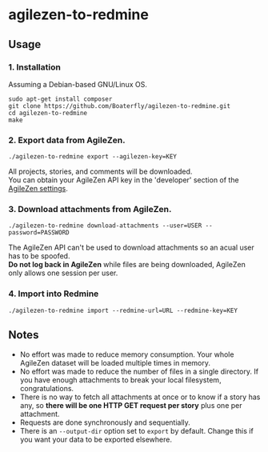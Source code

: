 agilezen-to-redmine
===================

## Usage
### 1. Installation
Assuming a Debian-based GNU/Linux OS.

```shell
sudo apt-get install composer
git clone https://github.com/Boaterfly/agilezen-to-redmine.git
cd agilezen-to-redmine
make
```

### 2. Export data from AgileZen.
```shell
./agilezen-to-redmine export --agilezen-key=KEY
```

All projects, stories, and comments will be downloaded.  
You can obtain your AgileZen API key in the 'developer' section of the [AgileZen
settings](https://agilezen.com/settings).

### 3. Download attachments from AgileZen.
```shell
./agilezen-to-redmine download-attachments --user=USER --password=PASSWORD
```

The AgileZen API can't be used to download attachments so an acual user has to
be spoofed.  
**Do not log back in AgileZen** while files are being downloaded, AgileZen only
allows one session per user.

### 4. Import into Redmine
```shell
./agilezen-to-redmine import --redmine-url=URL --redmine-key=KEY
```

## Notes
* No effort was made to reduce memory consumption. Your whole AgileZen dataset
  will be loaded multiple times in memory.
* No effort was made to reduce the number of files in a single directory. If
  you have enough attachments to break your local filesystem, congratulations.
* There is no way to fetch all attachments at once or to know if a story has
  any, so **there will be one HTTP GET request per story** plus one per
  attachment.
* Requests are done synchronously and sequentially.
* There is an `--output-dir` option set to `export` by default. Change this if
  you want your data to be exported elsewhere.
